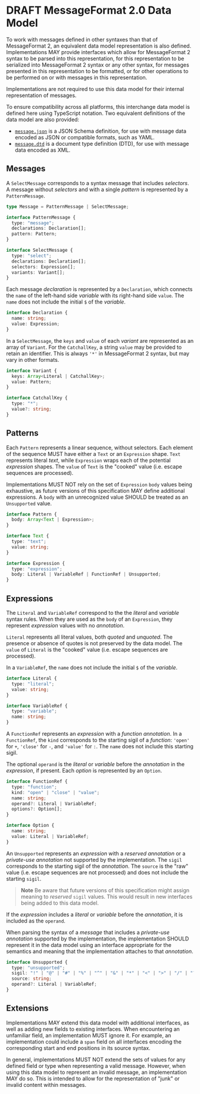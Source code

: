 # DRAFT MessageFormat 2.0 Data Model

To work with messages defined in other syntaxes than that of MessageFormat 2,
an equivalent data model representation is also defined.
Implementations MAY provide interfaces which allow
for MessageFormat 2 syntax to be parsed into this representation,
for this representation to be serialized into MessageFormat 2 syntax
or any other syntax,
for messages presented in this representation to be formatted,
or for other operations to be performed on or with messages in this representation.

Implementations are not required to use this data model for their internal representation of messages.

To ensure compatibility across all platforms,
this interchange data model is defined here using TypeScript notation.
Two equivalent definitions of the data model are also provided:

- [`message.json`](./message.json) is a JSON Schema definition,
  for use with message data encoded as JSON or compatible formats, such as YAML.
- [`message.dtd`](./message.dtd) is a document type definition (DTD),
  for use with message data encoded as XML.

## Messages

A `SelectMessage` corresponds to a syntax message that includes _selectors_.
A message without _selectors_ and with a single _pattern_ is represented by a `PatternMessage`.

```ts
type Message = PatternMessage | SelectMessage;

interface PatternMessage {
  type: "message";
  declarations: Declaration[];
  pattern: Pattern;
}

interface SelectMessage {
  type: "select";
  declarations: Declaration[];
  selectors: Expression[];
  variants: Variant[];
}
```

Each message _declaration_ is represented by a `Declaration`,
which connects the `name` of the left-hand side _variable_
with its right-hand side `value`.
The `name` does not include the initial `$` of the _variable_.

```ts
interface Declaration {
  name: string;
  value: Expression;
}
```

In a `SelectMessage`,
the `keys` and `value` of each _variant_ are represented as an array of `Variant`.
For the `CatchallKey`, a string `value` may be provided to retain an identifier.
This is always `'*'` in MessageFormat 2 syntax, but may vary in other formats.

```ts
interface Variant {
  keys: Array<Literal | CatchallKey>;
  value: Pattern;
}

interface CatchallKey {
  type: "*";
  value?: string;
}
```

## Patterns

Each `Pattern` represents a linear sequence, without selectors.
Each element of the sequence MUST have either a `Text` or an `Expression` shape.
`Text` represents literal _text_,
while `Expression` wraps each of the potential _expression_ shapes.
The `value` of `Text` is the "cooked" value (i.e. escape sequences are processed).

Implementations MUST NOT rely on the set of `Expression` `body` values being exhaustive,
as future versions of this specification MAY define additional expressions.
A `body` with an unrecognized value SHOULD be treated as an `Unsupported` value.

```ts
interface Pattern {
  body: Array<Text | Expression>;
}

interface Text {
  type: "text";
  value: string;
}

interface Expression {
  type: "expression";
  body: Literal | VariableRef | FunctionRef | Unsupported;
}
```

## Expressions

The `Literal` and `VariableRef` correspond to the the _literal_ and _variable_ syntax rules.
When they are used as the `body` of an `Expression`,
they represent _expression_ values with no _annotation_.

`Literal` represents all literal values, both _quoted_ and _unquoted_.
The presence or absence of quotes is not preserved by the data model.
The `value` of `Literal` is the "cooked" value (i.e. escape sequences are processed).

In a `VariableRef`, the `name` does not include the initial `$` of the _variable_.

```ts
interface Literal {
  type: "literal";
  value: string;
}

interface VariableRef {
  type: "variable";
  name: string;
}
```

A `FunctionRef` represents an _expression_ with a _function_ _annotation_.
In a `FunctionRef`,
the `kind` corresponds to the starting sigil of a _function_:
`'open'` for `+`, `'close'` for `-`, and `'value'` for `:`.
The `name` does not include this starting sigil.

The optional `operand` is the _literal_ or _variable_
before the _annotation_ in the _expression_, if present.
Each _option_ is represented by an `Option`.

```ts
interface FunctionRef {
  type: "function";
  kind: "open" | "close" | "value";
  name: string;
  operand?: Literal | VariableRef;
  options?: Option[];
}

interface Option {
  name: string;
  value: Literal | VariableRef;
}
```

An `Unsupported` represents an _expression_ with a
_reserved_ _annotation_ or a _private-use_ _annotation_ not supported
by the implementation.
The `sigil` corresponds to the starting sigil of the _annotation_.
The `source` is the "raw" value (i.e. escape sequences are not processed)
and does not include the starting `sigil`.

> **Note**
> Be aware that future versions of this specification
> might assign meaning to _reserved_ `sigil` values.
> This would result in new interfaces being added to
> this data model.

If the _expression_ includes a _literal_ or _variable_ before the _annotation_,
it is included as the `operand`.

When parsing the syntax of a _message_ that includes a _private-use_ _annotation_
supported by the implementation,
the implementation SHOULD represent it in the data model
using an interface appropriate for the semantics and meaning
that the implementation attaches to that _annotation_.

```ts
interface Unsupported {
  type: "unsupported";
  sigil: "!" | "@" | "#" | "%" | "^" | "&" | "*" | "<" | ">" | "/" | "?" | "~";
  source: string;
  operand?: Literal | VariableRef;
}
```

## Extensions

Implementations MAY extend this data model with additional interfaces,
as well as adding new fields to existing interfaces.
When encountering an unfamiliar field, an implementation MUST ignore it.
For example, an implementation could include a `span` field on all interfaces
encoding the corresponding start and end positions in its source syntax.

In general,
implementations MUST NOT extend the sets of values for any defined field or type
when representing a valid message.
However, when using this data model to represent an invalid message,
an implementation MAY do so.
This is intended to allow for the representation of "junk" or invalid content within messages.
